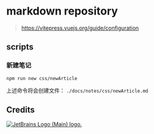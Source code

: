 # markdown repository

> https://vitepress.vuejs.org/guide/configuration


## scripts

### 新建笔记

```
npm run new css/newArticle
```

上述命令将会创建文件： `./docs/notes/css/newArticle.md`

## Credits
<a href="https://jb.gg/OpenSourceSupport" target="_blank" width="100" height="100">
  <img src="https://resources.jetbrains.com/storage/products/company/brand/logos/jb_beam.png" alt="JetBrains Logo (Main) logo.">
</a>
